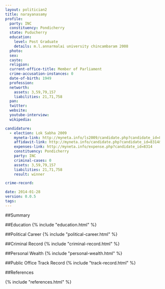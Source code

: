 ```yaml
---
layout: politician2
title: narayanasamy
profile: 
  party: INC
  constituency: Pondicherry
  state: Puducherry
  education: 
    level: Post Graduate
    details: m.l.annarmalai university chincambaram 2008
  photo: 
  sex: 
  caste: 
  religion: 
  current-office-title: Member of Parliament
  crime-accusation-instances: 0
  date-of-birth: 1949
  profession: 
  networth: 
    assets: 3,59,79,157
    liabilities: 21,71,758
  pan: 
  twitter: 
  website: 
  youtube-interview: 
  wikipedia: 

candidature: 
  - election: Lok Sabha 2009
    myneta-link: http://myneta.info/ls2009/candidate.php?candidate_id=8314
    affidavit-link: http://myneta.info/candidate.php?candidate_id=8314&scan=original
    expenses-link: http://myneta.info/expense.php?candidate_id=8314
    constituency: Pondicherry 
    party: INC
    criminal-cases: 0
    assets: 3,59,79,157
    liabilities: 21,71,758
    result: winner 

crime-record: 

date: 2014-01-28
version: 0.0.5
tags: 
---
```

##Summary


##Education
{% include "education.html" %}


##Political Career
{% include "political-career.html" %}


##Criminal Record
{% include "criminal-record.html" %}


##Personal Wealth
{% include "personal-wealth.html" %}


##Public Office Track Record
{% include "track-record.html" %}


##References


{% include "references.html" %}